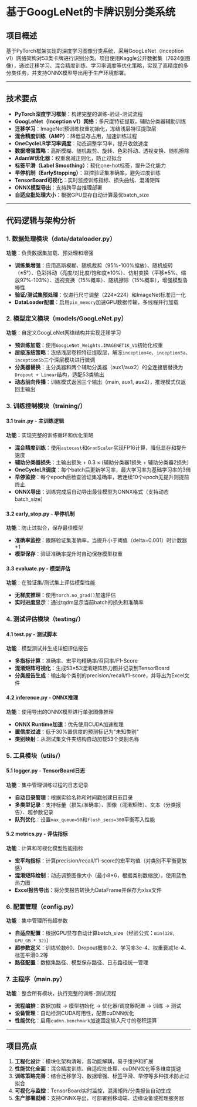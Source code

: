 # 基于GoogLeNet的卡牌识别分类系统

## 项目概述

基于PyTorch框架实现的深度学习图像分类系统，采用GoogLeNet（Inception v1）网络架构对53类卡牌进行识别分类。项目使用Kaggle公开数据集（7624张图像），通过迁移学习、混合精度训练、学习率调度等优化策略，实现了高精度的多分类任务，并支持ONNX模型导出用于生产环境部署。

---

## 技术要点

- **PyTorch深度学习框架**：构建完整的训练-验证-测试流程
- **GoogLeNet（Inception v1）网络**：多尺度特征提取，辅助分类器辅助训练
- **迁移学习**：ImageNet预训练权重初始化，冻结浅层特征提取层
- **混合精度训练（AMP）**：降低显存占用，加速训练过程
- **OneCycleLR学习率调度**：动态调整学习率，提升收敛速度
- **数据增强策略**：高斯模糊、随机裁剪、旋转、色彩抖动、透视变换、随机擦除
- **AdamW优化器**：权重衰减正则化，防止过拟合
- **标签平滑（Label Smoothing）**：软化one-hot标签，提升泛化能力
- **早停机制（EarlyStopping）**：监控验证集准确率，避免过度训练
- **TensorBoard可视化**：实时监控训练指标、损失曲线、混淆矩阵
- **ONNX模型导出**：支持跨平台推理部署
- **自适应批处理大小**：根据GPU显存自动计算最优batch_size

---

## 代码逻辑与架构分析

### 1. 数据处理模块（data/dataloader.py）
**功能**：负责数据集加载、预处理和增强
- **训练集增强**：应用高斯模糊、随机裁剪（95%-100%缩放）、随机旋转（±5°）、色彩抖动（亮度/对比度/饱和度±10%）、仿射变换（平移±5%、缩放97%-103%）、透视变换（15%概率）、随机擦除（15%概率），增强模型鲁棒性
- **验证/测试集预处理**：仅进行尺寸调整（224×224）和ImageNet标准归一化
- **DataLoader配置**：启用`pin_memory`加速GPU数据传输，多线程并行加载

### 2. 模型定义模块（models/GoogLeNet.py）
**功能**：自定义GoogLeNet网络结构并实现迁移学习
- **预训练加载**：使用`GoogLeNet_Weights.IMAGENET1K_V1`初始化权重
- **层级冻结策略**：冻结浅层卷积特征提取层，解冻`inception4e`、`inception5a`、`inception5b`三个深层模块进行微调
- **分类器替换**：主分类器和两个辅助分类器（aux1/aux2）的全连接层替换为`Dropout + Linear`结构，适配53类输出
- **动态前向传播**：训练模式返回三个输出（main, aux1, aux2），推理模式仅返回主输出

### 3. 训练控制模块（training/）

#### 3.1 train.py - 主训练逻辑
**功能**：实现完整的训练循环和优化策略
- **混合精度训练**：使用`autocast`和`GradScaler`实现FP16计算，降低显存和提升速度
- **辅助分类器损失**：主输出损失 + 0.3 × (辅助分类器1损失 + 辅助分类器2损失)
- **OneCycleLR调度**：每个batch后更新学习率，最大学习率为基础学习率的3倍
- **早停监控**：每个epoch后检查验证集准确率，若连续10个epoch无提升则提前终止
- **ONNX导出**：训练完成后自动导出最佳模型为ONNX格式（支持动态batch_size）

#### 3.2 early_stop.py - 早停机制
**功能**：防止过拟合，保存最佳模型
- **准确率监控**：跟踪验证集准确率，当提升小于阈值（delta=0.001）时计数器+1
- **模型保存**：验证准确率提升时自动保存模型权重

#### 3.3 evaluate.py - 模型评估
**功能**：在验证集/测试集上评估模型性能
- **无梯度推理**：使用`torch.no_grad()`加速评估
- **实时进度显示**：通过tqdm显示当前batch的损失和准确率

### 4. 测试评估模块（testing/）

#### 4.1 test.py - 测试脚本
**功能**：模型测试并生成详细评估报告
- **多指标计算**：准确率、宏平均精确率/召回率/F1-Score
- **混淆矩阵可视化**：生成53×53混淆矩阵热力图并记录到TensorBoard
- **分类报告生成**：输出每个类别的precision/recall/f1-score，并导出为Excel文件

#### 4.2 inference.py - ONNX推理
**功能**：使用导出的ONNX模型进行单张图像推理
- **ONNX Runtime加速**：优先使用CUDA加速推理
- **置信度过滤**：低于30%置信度的预测标记为"未知类别"
- **类别映射**：从测试集文件夹结构自动加载53个类别名称

### 5. 工具模块（utils/）

#### 5.1 logger.py - TensorBoard日志
**功能**：集中管理训练过程的日志记录
- **自动目录管理**：根据实验名称和时间戳创建日志目录
- **多类型记录**：支持标量（损失/准确率）、图像（混淆矩阵）、文本（分类报告）、超参数记录
- **队列优化**：设置`max_queue=50`和`flush_secs=300`平衡写入性能

#### 5.2 metrics.py - 评估指标
**功能**：计算和可视化模型性能指标
- **宏平均指标**：计算precision/recall/f1-score的宏平均值（对类别不平衡更敏感）
- **混淆矩阵绘制**：动态调整图像大小（最小8×6，根据类别数缩放），使用蓝色热力图
- **Excel报告导出**：将分类报告转换为DataFrame并保存为xlsx文件

### 6. 配置管理（config.py）
**功能**：集中管理所有超参数
- **自适应配置**：根据GPU显存自动计算batch_size（经验公式：`min(128, GPU_GB * 32)`）
- **超参数定义**：训练轮数60、Dropout概率0.2、学习率3e-4、权重衰减1e-4、标签平滑0.2等
- **路径配置**：数据集路径、模型保存路径、日志路径统一管理

### 7. 主程序（main.py）
**功能**：整合所有模块，执行完整的训练-测试流程
- **流程编排**：数据加载 → 模型初始化 → 优化器/调度器配置 → 训练 → 测试
- **设备管理**：自动检测CUDA可用性，配置cuDNN优化
- **性能优化**：启用`cudnn.benchmark`加速固定输入尺寸的卷积运算

---

## 项目亮点

1. **工程化设计**：模块化架构清晰，各功能解耦，易于维护和扩展
2. **性能优化全面**：混合精度训练、自适应批处理、cuDNN优化等多维度提速
3. **训练策略完善**：结合迁移学习、数据增强、标签平滑、早停等多种技术防止过拟合
4. **可视化与监控**：TensorBoard实时监控，混淆矩阵/分类报告自动生成
5. **生产部署就绪**：支持ONNX导出，可部署到移动端、边缘设备或推理服务器
